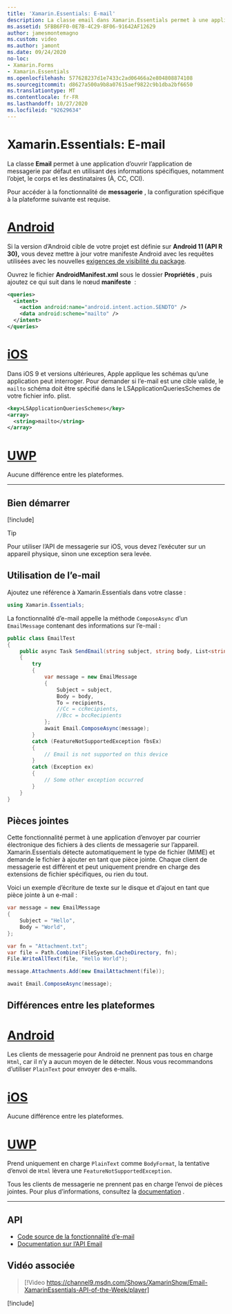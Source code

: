 ```yaml
---
title: 'Xamarin.Essentials: E-mail'
description: La classe email dans Xamarin.Essentials permet à une application d’ouvrir l’application de messagerie par défaut avec les informations spécifiées, notamment Subject, corps et Recipients (à, CC, CCI).
ms.assetid: 5FBB6FF0-0E7B-4C29-8F06-91642AF12629
author: jamesmontemagno
ms.custom: video
ms.author: jamont
ms.date: 09/24/2020
no-loc:
- Xamarin.Forms
- Xamarin.Essentials
ms.openlocfilehash: 577628237d1e7433c2ad06466a2e804808874108
ms.sourcegitcommit: d8627a500a9b8a07615aef9822c9b1dba2bf6650
ms.translationtype: MT
ms.contentlocale: fr-FR
ms.lasthandoff: 10/27/2020
ms.locfileid: "92629634"
---
```

# <a name="no-locxamarinessentials-email"></a>Xamarin.Essentials: E-mail

La classe **Email** permet à une application d’ouvrir l’application de messagerie par défaut en utilisant des informations spécifiques, notamment l’objet, le corps et les destinataires (À, CC, CCI).

Pour accéder à la fonctionnalité de **messagerie** , la configuration spécifique à la plateforme suivante est requise.

# <a name="android"></a>[Android](#tab/android)

Si la version d’Android cible de votre projet est définie sur **Android 11 (API R 30),** vous devez mettre à jour votre manifeste Android avec les requêtes utilisées avec les nouvelles [exigences de visibilité du package](https://developer.android.com/preview/privacy/package-visibility).

Ouvrez le fichier **AndroidManifest.xml** sous le dossier **Propriétés** , puis ajoutez ce qui suit dans le nœud **manifeste**  :

```xml
<queries>
  <intent>
    <action android:name="android.intent.action.SENDTO" />
    <data android:scheme="mailto" />
  </intent>
</queries>
```

# <a name="ios"></a>[iOS](#tab/ios)

Dans iOS 9 et versions ultérieures, Apple applique les schémas qu’une application peut interroger. Pour demander si l’e-mail est une cible valide, le `mailto` schéma doit être spécifié dans le LSApplicationQueriesSchemes de votre fichier info. plist.

```xml
<key>LSApplicationQueriesSchemes</key>
<array>
  <string>mailto</string>
</array>
```

# <a name="uwp"></a>[UWP](#tab/uwp)

Aucune différence entre les plateformes.

-----

## <a name="get-started"></a>Bien démarrer

[!include[](~/essentials/includes/get-started.md)]

> [!TIP]
> Pour utiliser l’API de messagerie sur iOS, vous devez l’exécuter sur un appareil physique, sinon une exception sera levée.

## <a name="using-email"></a>Utilisation de l’e-mail

Ajoutez une référence à Xamarin.Essentials dans votre classe :

```csharp
using Xamarin.Essentials;
```

La fonctionnalité d’e-mail appelle la méthode `ComposeAsync` d’un `EmailMessage` contenant des informations sur l’e-mail :

```csharp
public class EmailTest
{
    public async Task SendEmail(string subject, string body, List<string> recipients)
    {
        try
        {
            var message = new EmailMessage
            {
                Subject = subject,
                Body = body,
                To = recipients,
                //Cc = ccRecipients,
                //Bcc = bccRecipients
            };
            await Email.ComposeAsync(message);
        }
        catch (FeatureNotSupportedException fbsEx)
        {
            // Email is not supported on this device
        }
        catch (Exception ex)
        {
            // Some other exception occurred
        }
    }
}
```

## <a name="file-attachments"></a>Pièces jointes

Cette fonctionnalité permet à une application d’envoyer par courrier électronique des fichiers à des clients de messagerie sur l’appareil. Xamarin.Essentials détecte automatiquement le type de fichier (MIME) et demande le fichier à ajouter en tant que pièce jointe. Chaque client de messagerie est différent et peut uniquement prendre en charge des extensions de fichier spécifiques, ou rien du tout.

Voici un exemple d’écriture de texte sur le disque et d’ajout en tant que pièce jointe à un e-mail :

```csharp
var message = new EmailMessage
{
    Subject = "Hello",
    Body = "World",
};

var fn = "Attachment.txt";
var file = Path.Combine(FileSystem.CacheDirectory, fn);
File.WriteAllText(file, "Hello World");

message.Attachments.Add(new EmailAttachment(file));

await Email.ComposeAsync(message);
```

## <a name="platform-differences"></a>Différences entre les plateformes

# <a name="android"></a>[Android](#tab/android)

Les clients de messagerie pour Android ne prennent pas tous en charge `Html`, car il n’y a aucun moyen de le détecter. Nous vous recommandons d’utiliser `PlainText` pour envoyer des e-mails.

# <a name="ios"></a>[iOS](#tab/ios)

Aucune différence entre les plateformes.

# <a name="uwp"></a>[UWP](#tab/uwp)

Prend uniquement en charge `PlainText` comme `BodyFormat`, la tentative d’envoi de `Html` lèvera une `FeatureNotSupportedException`.

Tous les clients de messagerie ne prennent pas en charge l’envoi de pièces jointes. Pour plus d’informations, consultez la [documentation](/windows/uwp/contacts-and-calendar/sending-email) .

-----

## <a name="api"></a>API

- [Code source de la fonctionnalité d’e-mail](https://github.com/xamarin/Essentials/tree/main/Xamarin.Essentials/Email)
- [Documentation sur l’API Email](xref:Xamarin.Essentials.Email)

## <a name="related-video"></a>Vidéo associée

> [!Video https://channel9.msdn.com/Shows/XamarinShow/Email-XamarinEssentials-API-of-the-Week/player]

[!include[](~/essentials/includes/xamarin-show-essentials.md)]
